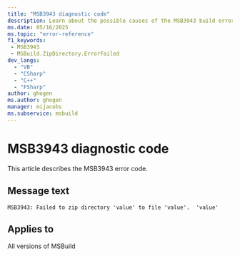 ```yaml
---
title: "MSB3943 diagnostic code"
description: Learn about the possible causes of the MSB3943 build error, and get troubleshooting tips.
ms.date: 05/16/2025
ms.topic: "error-reference"
f1_keywords:
 - MSB3943
 - MSBuild.ZipDirectory.ErrorFailed
dev_langs:
  - "VB"
  - "CSharp"
  - "C++"
  - "FSharp"
author: ghogen
ms.author: ghogen
manager: mijacobs
ms.subservice: msbuild
---
```


# MSB3943 diagnostic code

<!-- :::ErrorDefinitionDescription::: -->
<!-- :::editable-content name="introDescription"::: -->
This article describes the MSB3943 error code.
<!-- :::editable-content-end::: -->

## Message text

<!-- :::editable-content name="messageText"::: -->
`MSB3943: Failed to zip directory 'value' to file 'value'.  'value'`
<!-- :::editable-content-end::: -->
<!-- MSB3943: Failed to zip directory "{0}" to file "{1}".  {2} {3} -->

<!-- :::editable-content name="postOutputDescription"::: -->
<!--
{StrBegin="MSB3943: "}
-->
<!-- :::editable-content-end::: -->
<!-- :::ErrorDefinitionDescription-end::: -->

## Applies to

All versions of MSBuild
